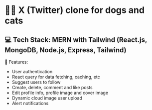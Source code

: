 # :dog::cat: X (Twitter) clone for dogs and cats

## :computer: Tech Stack: MERN with Tailwind (React.js, MongoDB, Node.js, Express, Tailwind)

:notebook: Features:

- User authentication
- React query for data fetching, caching, etc
- Suggest users to follow
- Create, delete, comment and like posts
- Edit profile info, profile image and cover image
- Dynamic cloud image user upload
- Alert notifications
